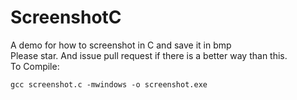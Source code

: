# ScreenshotC
A demo for how to screenshot in C and save it in bmp<br>
Please star. And issue pull request if there is a better way than this.<br>
To Compile:
```
gcc screenshot.c -mwindows -o screenshot.exe
```
